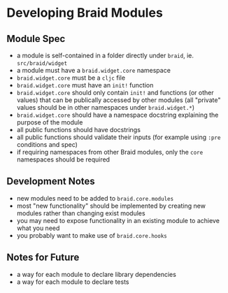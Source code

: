 # Developing Braid Modules

## Module Spec

- a module is self-contained in a folder directly under `braid`, ie. `src/braid/widget`
- a module must have a `braid.widget.core` namespace
- `braid.widget.core` must be a `cljc` file
- `braid.widget.core` must have an `init!` function
- `braid.widget.core` should only contain `init!` and functions (or other values) that can be publically accessed by other modules (all "private" values should be in other namespaces under `braid.widget.*`)
- `braid.widget.core` should have a namespace docstring explaining the purpose of the module
- all public functions should have docstrings
- all public functions should validate their inputs (for example using `:pre` conditions and spec)
- if requiring namespaces from other Braid modules, only the `core` namespaces should be required


## Development Notes

- new modules need to be added to `braid.core.modules`
- most "new functionality" should be implemented by creating new modules rather than changing exist modules
- you may need to expose functionality in an existing module to achieve what you need
- you probably want to make use of `braid.core.hooks`


## Notes for Future

 - a way for each module to declare library dependencies
 - a way for each module to declare tests




